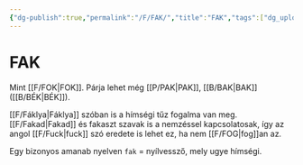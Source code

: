 ```yaml
---
{"dg-publish":true,"permalink":"/F/FAK/","title":"FAK","tags":["dg_uploaded"],"created":"2023-10-23T02:56","updated":"2023-10-23T02:56"}
---
```



# FAK

Mint [[F/FOK\|FOK]]. Párja lehet még [[P/PAK\|PAK]], [[B/BAK\|BAK]] ([[B/BÉK\|BÉK]]).  

[[F/Fáklya\|Fáklya]] szóban is a hímségi tűz fogalma van meg. [[F/Fakad\|Fakad]] és fakaszt szavak is a nemzéssel kapcsolatosak, így az angol [[F/Fuck\|fuck]] szó eredete is lehet ez, ha nem [[F/FOG\|fog]]an az.  

Egy bizonyos amanab nyelven `fak` = nyílvessző, mely ugye hímségi.  